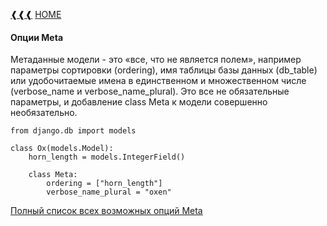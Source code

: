 [❰❰❰](https://github.com/L1quide/CheatSeets/blob/master/Django_main.md)  [HOME](https://github.com/L1quide/CheatSeets/blob/master/README.md)

#### Опции Meta

Метаданные модели - это «все, что не является полем», например параметры сортировки (ordering), имя таблицы базы данных (db_table) или удобочитаемые имена в единственном и множественном числе (verbose_name и verbose_name_plural). Это все не обязательные параметры, и добавление class Meta к модели совершенно необязательно.


    from django.db import models
    
    class Ox(models.Model):
        horn_length = models.IntegerField()
    
        class Meta:
            ordering = ["horn_length"]
            verbose_name_plural = "oxen"
            
[Полный список всех возможных опций Meta](https://django.fun/docs/django/ru/3.0/ref/models/options/)